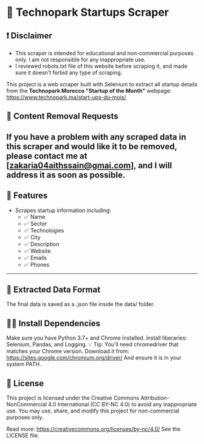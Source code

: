 # 🏢 Technopark Startups Scraper

## ❗ Disclaimer

- This scraper is intended for educational and non-commercial purposes only. I am not responsible for any inappropriate use.
- I reviewed robots.txt file of this website before scraping it, and made sure it doesn't forbid any type of scraping.

This project is a web scraper built with Selenium to extract all startup details from the **Technopark Morocco "Startup of the Month"** webpage: 
https://www.technopark.ma/start-ups-du-mois/

## 📩 Content Removal Requests

If you have a problem with any scraped data in this scraper and would like it to be removed,  
please contact me at [zakaria04aithssain@gmai.com], and I will address it as soon as possible.
---


## 📌 Features

- Scrapes startup information including:
  - ✅ Name
  - ✅ Sector
  - ✅ Technologies
  - ✅ City
  - ✅ Description
  - ✅ Website
  - ✅ Emails
  - ✅ Phones


---


## 📂 Extracted Data Format

The final data is saved as a .json file inside the data/ folder.



## 👨‍💻 Install Dependencies

Make sure you have Python 3.7+ and Chrome installed.
install liberaries: Selenium, Pandas, and Logging.
💡 Tip: You'll need chromedriver that matches your Chrome version.
Download it from: https://sites.google.com/chromium.org/driver/
And ensure it is in your system PATH.



## 📄 License

This project is licensed under the Creative Commons Attribution-NonCommercial 4.0 International (CC BY-NC 4.0) to avoid any inappropriate use.
You may use, share, and modify this project for non-commercial purposes only.

Read more: https://creativecommons.org/licenses/by-nc/4.0/
See the LICENSE file.






